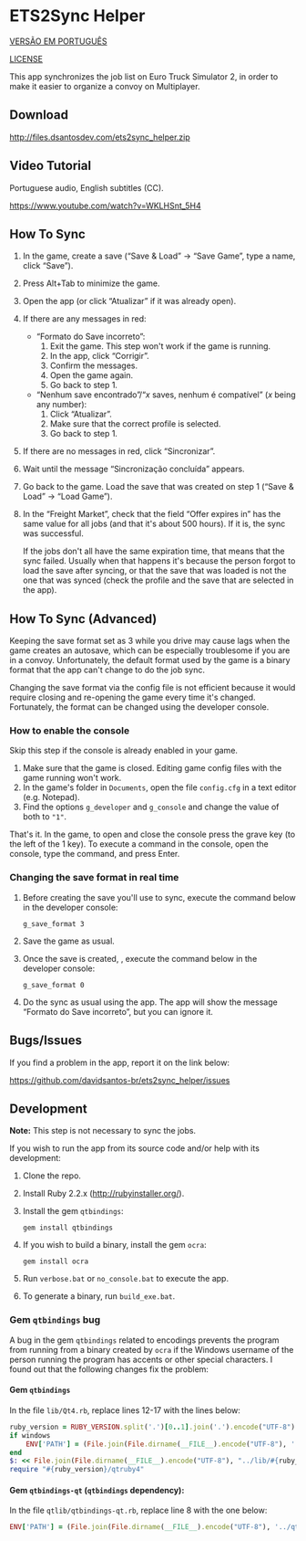 # ETS2Sync Helper
[VERSÃO EM PORTUGUÊS](README.md)

[LICENSE](LICENSE.md)

This app synchronizes the job list on Euro Truck Simulator 2, in order to make it easier to organize a convoy on Multiplayer.

## Download
http://files.dsantosdev.com/ets2sync_helper.zip

## Video Tutorial
Portuguese audio, English subtitles (CC).

https://www.youtube.com/watch?v=WKLHSnt_5H4

## How To Sync
1. In the game, create a save (“Save & Load” → “Save Game”, type a name, click “Save”).
2. Press Alt+Tab to minimize the game.
3. Open the app (or click “Atualizar” if it was already open).
4. If there are any messages in red:
	* “Formato do Save incorreto”:
		1. Exit the game. This step won't work if the game is running.
		2. In the app, click “Corrigir”.
		3. Confirm the messages.
		4. Open the game again.
		5. Go back to step 1.
	* “Nenhum save encontrado”/“*x* saves, nenhum é compatível” (*x* being any number):
		1. Click “Atualizar”.
		2. Make sure that the correct profile is selected.
		3. Go back to step 1.
5. If there are no messages in red, click “Sincronizar”.
6. Wait until the message “Sincronização concluída” appears.
7. Go back to the game. Load the save that was created on step 1 (“Save & Load” → “Load Game”).
8. In the “Freight Market”, check that the field “Offer expires in” has the same value for all jobs (and that it's about 500 hours). If it is, the sync was successful.

	If the jobs don't all have the same expiration time, that means that the sync failed. Usually when that happens it's because the person forgot to load the save after syncing, or that the save that was loaded is not the one that was synced (check the profile and the save that are selected in the app).

## How To Sync (Advanced)
Keeping the save format set as 3 while you drive may cause lags when the game creates an autosave, which can be especially troublesome if you are in a convoy. Unfortunately, the default format used by the game is a binary format that the app can't change to do the job sync.

Changing the save format via the config file is not efficient because it would require closing and re-opening the game every time it's changed. Fortunately, the format can be changed using the developer console.

### How to enable the console
Skip this step if the console is already enabled in your game.

1. Make sure that the game is closed. Editing game config files with the game running won't work.
2. In the game's folder in `Documents`, open the file `config.cfg` in a text editor (e.g. Notepad).
3. Find the options `g_developer` and `g_console` and change the value of both to `"1"`.

That's it. In the game, to open and close the console press the grave key (to the left of the 1 key). To execute a command in the console, open the console, type the command, and press Enter.

### Changing the save format in real time
1. Before creating the save you'll use to sync, execute the command below in the developer console:

	```
	g_save_format 3
	```
2. Save the game as usual.
3. Once the save is created, , execute the command below in the developer console:

	```
	g_save_format 0
	```
4. Do the sync as usual using the app. The app will show the message “Formato do Save incorreto”, but you can ignore it.

## Bugs/Issues
If you find a problem in the app, report it on the link below:

https://github.com/davidsantos-br/ets2sync_helper/issues

## Development
**Note:** This step is not necessary to sync the jobs.

If you wish to run the app from its source code and/or help with its development:

1. Clone the repo.
2. Install Ruby 2.2.x (http://rubyinstaller.org/).
3. Install the gem `qtbindings`:

	```
	gem install qtbindings
	```
4. If you wish to build a binary, install the gem `ocra`:

	```
	gem install ocra
	```
5. Run `verbose.bat` or `no_console.bat` to execute the app.
6. To generate a binary, run `build_exe.bat`.

### Gem `qtbindings` bug

A bug in the gem `qtbindings` related to encodings prevents the program from running from a binary created by `ocra` if the Windows username of the person running the program has accents or other special characters. I found out that the following changes fix the problem:

#### Gem `qtbindings`
In the file `lib/Qt4.rb`, replace lines 12-17 with the lines below:

```ruby
ruby_version = RUBY_VERSION.split('.')[0..1].join('.').encode("UTF-8")
if windows
	ENV['PATH'] = (File.join(File.dirname(__FILE__).encode("UTF-8"), '../bin') + ';' + File.join(File.dirname(__FILE__).encode("UTF-8"), "../lib/#{ruby_version}") + ';' + File.join(File.dirname(__FILE__).encode("UTF-8"), "../bin/#{ruby_version}") + ';' + ENV['PATH'].encode("UTF-8")).encode(ENV['PATH'].encoding)
end
$: << File.join(File.dirname(__FILE__).encode("UTF-8"), "../lib/#{ruby_version}").encode("filesystem")
require "#{ruby_version}/qtruby4"
```

#### Gem `qtbindings-qt` (`qtbindings` dependency):
In the file `qtlib/qtbindings-qt.rb`, replace line 8 with the one below:

```ruby
ENV['PATH'] = (File.join(File.dirname(__FILE__).encode("UTF-8"), '../qtbin') + ';' + File.join(File.dirname(__FILE__).encode("UTF-8"), '../qtbin/plugins') + ';' + ENV['PATH'].encode("UTF-8")).encode(ENV['PATH'].encoding)
```
